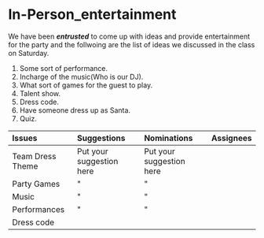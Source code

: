 # In-Person_entertainment

We have been **_entrusted_** to come up with ideas and provide entertainment for the party and the follwoing are the list of ideas we discussed in the class on Saturday.

1. Some sort of performance.
2. Incharge of the music(Who is our DJ).
3. What sort of games for the guest to play.
4. Talent show.
5. Dress code.
6. Have someone dress up as Santa.
7. Quiz.

| **Issues**       | **Suggestions**          | **Nominations**          | **Assignees** |
| :--------------- | :----------------------- | :----------------------- | :------------ |
| Team Dress Theme | Put your suggestion here | Put your suggestion here |               |
| Party Games      | "                        | "                        |               |
| Music            | "                        | "                        |               |
| Performances     | "                        | "                        |               |
| Dress code       |                          |                          |               |
